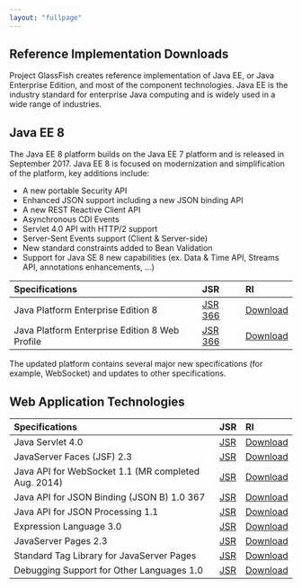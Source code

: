 ```yaml
---
layout: "fullpage"
---
```


## Reference Implementation Downloads ##

Project GlassFish creates reference implementation of Java EE, or Java Enterprise Edition, and most of the component technologies. Java EE is the industry standard for enterprise Java computing and is widely used in a wide range of industries.

## Java EE 8 ##

The Java EE 8 platform builds on the Java EE 7 platform and is released in September 2017.
Java EE 8 is focused on modernization and simplification of the platform, key additions include:
- A new portable Security API
- Enhanced JSON support including a new JSON binding API
- A new REST Reactive Client API
- Asynchronous CDI Events
- Servlet 4.0 API with HTTP/2 support
- Server-Sent Events support (Client & Server-side)
- New standard constraints added to Bean Validation
- Support for Java SE 8 new capabilities (ex. Data & Time API, Streams API, annotations enhancements, ...) 

| Specifications 	|JSR             	|RI       	|
|:---	|:---	|:---	|
| Java Platform Enterprise Edition 8       	| [JSR 366](http://jcp.org/en/jsr/detail?id=366) 	| [Download](http://javaweb.us.oracle.com/java/re/glassfish/5.0/promoted/ri-source-build-final/javaee-ri.zip)|
| Java Platform Enterprise Edition 8 Web Profile |[JSR 366](http://jcp.org/en/jsr/detail?id=366)   	|[Download](http://javaweb.us.oracle.com/java/re/glassfish/5.0/promoted/ri-source-build-final/javaee-ri.zip) |

The updated platform contains several major new specifications (for example, WebSocket) and updates to other specifications.


## Web Application Technologies ##

| Specifications 	|JSR             	|RI       	|
|:---	|:---	|:---	|
|Java Servlet 4.0| [JSR]() | [Download]()|
|JavaServer Faces (JSF) 2.3 | [JSR]() 	| [Download]()|
|Java API for WebSocket 1.1 (MR completed Aug. 2014) | [JSR]() 	| [Download]()|
|Java API for JSON Binding (JSON B) 1.0	367	| [JSR]() 	| [Download]()|
|Java API for JSON Processing 1.1| [JSR]() 	| [Download]()|
|Expression Language 3.0| [JSR]() 	| [Download]()|
|JavaServer Pages 2.3| [JSR]() 	| [Download]()|
|Standard Tag Library for JavaServer Pages| [JSR]() 	| [Download]()|
|Debugging Support for Other Languages 1.0| [JSR]() 	| [Download]()|
